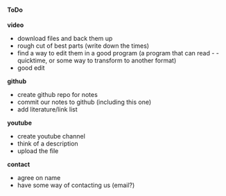 
#### ToDo

**video**
- download files and back them up
- rough cut of best parts (write down the times)
- find a way to edit them in a good program (a program that can read - - quicktime, or some way to transform to another format)
- good edit


**github**
- create github repo for notes
- commit our notes to github (including this one)
- add literature/link list


**youtube**
- create youtube channel
- think of a description
- upload the file


**contact**
- agree on name
- have some way of contacting us (email?)
